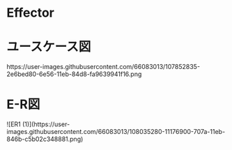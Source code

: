 # Effector

<h1>ユースケース図</h1>
https://user-images.githubusercontent.com/66083013/107852835-2e6bed80-6e56-11eb-84d8-fa9639941f16.png

<h1>E-R図</h1>
![ER1 (1)](https://user-images.githubusercontent.com/66083013/108035280-11176900-707a-11eb-846b-c5b02c348881.png)
